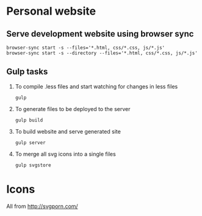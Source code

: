 # Personal website

## Serve development website using browser sync

```
browser-sync start -s --files='*.html, css/*.css, js/*.js'
browser-sync start -s --directory --files='*.html, css/*.css, js/*.js'
```

## Gulp tasks

1. To compile .less files and start watching for changes in less files

    ```
    gulp
    ```

2. To generate files to be deployed to the server

    ```
    gulp build
    ```

3. To build website and serve generated site

    ```
    gulp server
    ```

4. To merge all svg icons into a single files

    ```
    gulp svgstore
    ```


# Icons

All from http://svgporn.com/
